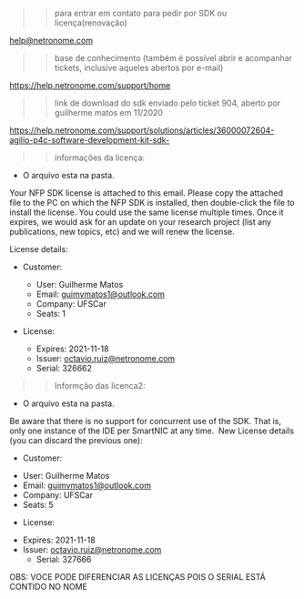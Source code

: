 >>para entrar em contato para pedir por SDK ou licença(renovação)

help@netronome.com

>>base de conhecimento (também é possível abrir e acompanhar tickets, inclusive aqueles abertos por e-mail)

https://help.netronome.com/support/home

>>link de download do sdk enviado pelo ticket 904, aberto por guilherme matos em 11/2020

https://help.netronome.com/support/solutions/articles/36000072604-agilio-p4c-software-development-kit-sdk-


>> informações da licença:
* O arquivo esta na pasta.

 Your NFP SDK license is attached to this email.  Please copy the attached file to the PC
on which the NFP SDK is installed, then double-click the file to install the license. You could use the same license multiple times. Once it expires, we would ask for an update on your research project (list any publications, new topics, etc) and we will renew the license. 

License details:

* Customer:
  - User: Guilherme Matos
  - Email: guimvmatos1@outlook.com
  - Company: UFSCar
  - Seats: 1

* License:
  - Expires: 2021-11-18
  - Issuer: octavio.ruiz@netronome.com
  - Serial: 326662


>>Informção das licenca2:
* O arquivo esta na pasta.

 Be aware that there is no support for concurrent use of the SDK. That is, only one instance of the IDE per SmartNIC at any time.
​
New License details (you can discard the previous one):

* Customer:
- User: Guilherme Matos
- Email: guimvmatos1@outlook.com
- Company: UFSCar
- Seats: 5

* License:
- Expires: 2021-11-18
- Issuer: octavio.ruiz@netronome.com
  - Serial: 327666

OBS: VOCE PODE DIFERENCIAR AS LICENÇAS POIS O SERIAL ESTÁ CONTIDO NO NOME

